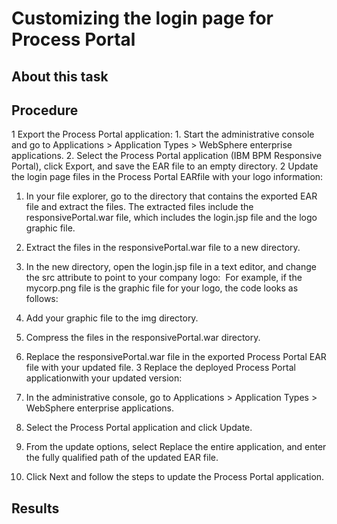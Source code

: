 # Customizing the login page for Process Portal

## About this task

## Procedure

1 Export the Process Portal application:
    1. Start the administrative console and go to Applications > Application Types > WebSphere enterprise applications.
    2. Select the Process Portal application
(IBM BPM Responsive Portal), click Export,
and save the EAR file to an empty directory.
2 Update the login page files in the Process Portal EARfile with your logo information:

1. In your file explorer, go to the directory that contains
the exported EAR file and extract the files. The
extracted files include the responsivePortal.war file,
which includes the login.jsp file and the logo
graphic file.
2. Extract the files in the responsivePortal.war file
to a new directory.
3. In the new directory, open the login.jsp file
in a text editor, and change the src attribute to
point to your company logo: <img class="ibm-logo" src="img/ibm-logo.png" alt="" />
For example, if the mycorp.png file
is the graphic file for your logo, the code looks as follows:<img class="ibm-logo" src="img/mycorp.png" alt="" />
4. Add your graphic file to the img directory.
5. Compress the files in the responsivePortal.war directory.
6. Replace the responsivePortal.war file
in the exported Process Portal EAR
file with your updated file.
3 Replace the deployed Process Portal applicationwith your updated version:

1. In the administrative console, go to Applications > Application Types > WebSphere enterprise applications.
2. Select the Process Portal application
and click Update.
3. From the update options, select Replace the
entire application, and enter the fully qualified path
of the updated EAR file.
4. Click Next and follow the steps
to update the Process Portal application.

## Results